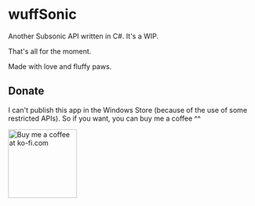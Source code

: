 # wuffSonic
Another Subsonic API written in C#. It's a WIP.

That's all for the moment.

Made with love and fluffy paws.

## Donate
I can't publish this app in the Windows Store (because of the use of some restricted APIs). 
So if you want, you can buy me a coffee ^^

<a href='https://ko-fi.com?i=1176CG98446O6' target='_blank'><img style='border:0px;width:140px;' src='https://az743702.vo.msecnd.net/cdn/btn3.png' border='0' alt='Buy me a coffee at ko-fi.com' /></a> 
